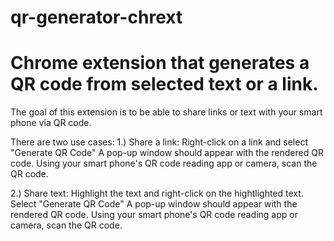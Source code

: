 qr-generator-chrext
===================

Chrome extension that generates a QR code from selected text or a link.
=======

The goal of this extension is to be able to share links or text with your smart phone via QR code.

There are two use cases:
1.) Share a link:
	Right-click on a link and select "Generate QR Code"
	A pop-up window should appear with the rendered QR code.
	Using your smart phone's QR code reading app or camera, scan the QR code.
	
2.) Share text:
	Highlight the text and right-click on the hightlighted text.
	Select "Generate QR Code"
	A pop-up window should appear with the rendered QR code.
	Using your smart phone's QR code reading app or camera, scan the QR code.